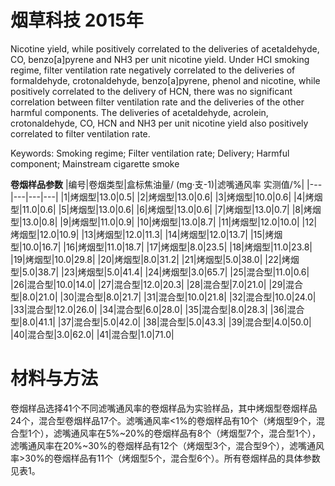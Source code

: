 # 烟草科技 2015年

Nicotine yield, while positively correlated to the deliveries of acetaldehyde, CO, benzo[a]pyrene and NH3 per unit nicotine yield. Under HCI smoking regime, filter ventilation rate negatively correlated to the deliveries of formaldehyde, crotonaldehyde, benzo[a]pyrene, phenol and nicotine, while positively correlated to the delivery of HCN, there was no significant correlation between filter ventilation rate and the deliveries of the other harmful components. The deliveries of acetaldehyde, acrolein, crotonaldehyde, CO, HCN and NH3 per unit nicotine yield also positively correlated to filter ventilation rate.

Keywords: Smoking regime; Filter ventilation rate; Delivery; Harmful component; Mainstream cigarette smoke

**卷烟样品参数**
|编号|卷烟类型|盒标焦油量/ (mg·支-1)|滤嘴通风率 实测值/%|
|---|---|---|---|
|1|烤烟型|13.0|0.5|
|2|烤烟型|13.0|0.6|
|3|烤烟型|10.0|0.6|
|4|烤烟型|11.0|0.6|
|5|烤烟型|13.0|0.6|
|6|烤烟型|13.0|0.6|
|7|烤烟型|13.0|0.7|
|8|烤烟型|13.0|0.8|
|9|烤烟型|11.0|0.9|
|10|烤烟型|13.0|8.7|
|11|烤烟型|12.0|10.0|
|12|烤烟型|12.0|10.9|
|13|烤烟型|12.0|11.3|
|14|烤烟型|12.0|13.7|
|15|烤烟型|10.0|16.7|
|16|烤烟型|11.0|18.7|
|17|烤烟型|8.0|23.5|
|18|烤烟型|11.0|23.8|
|19|烤烟型|10.0|29.8|
|20|烤烟型|8.0|31.2|
|21|烤烟型|5.0|38.0|
|22|烤烟型|5.0|38.7|
|23|烤烟型|5.0|41.4|
|24|烤烟型|3.0|65.7|
|25|混合型|11.0|0.6|
|26|混合型|10.0|14.0|
|27|混合型|12.0|20.3|
|28|混合型|7.0|21.0|
|29|混合型|8.0|21.0|
|30|混合型|8.0|21.7|
|31|混合型|10.0|21.8|
|32|混合型|10.0|24.0|
|33|混合型|12.0|26.0|
|34|混合型|6.0|28.0|
|35|混合型|8.0|28.3|
|36|混合型|8.0|41.1|
|37|混合型|5.0|42.0|
|38|混合型|5.0|43.3|
|39|混合型|4.0|50.0|
|40|混合型|3.0|62.0|
|41|混合型|1.0|71.0|

# 材料与方法

卷烟样品选择41个不同滤嘴通风率的卷烟样品为实验样品，其中烤烟型卷烟样品24个，混合型卷烟样品17个。滤嘴通风率<1%的卷烟样品有10个（烤烟型9个，混合型1个），滤嘴通风率在5%~20%的卷烟样品有8个（烤烟型7个，混合型1个），滤嘴通风率在20%~30%的卷烟样品有12个（烤烟型3个，混合型9个），滤嘴通风率>30%的卷烟样品有11个（烤烟型5个，混合型6个）。所有卷烟样品的具体参数见表1。